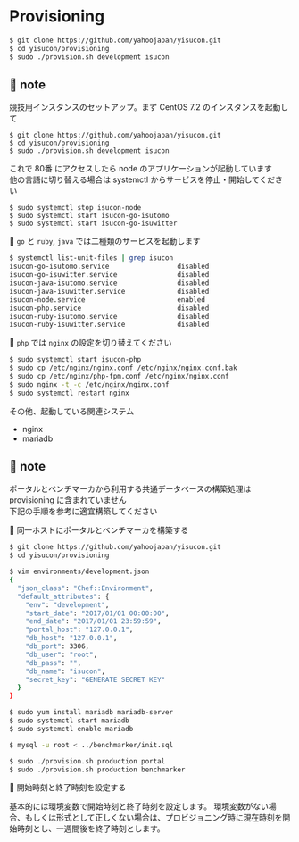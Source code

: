 # Provisioning

```bash
$ git clone https://github.com/yahoojapan/yisucon.git
$ cd yisucon/provisioning
$ sudo ./provision.sh development isucon
```

## :memo: note

競技用インスタンスのセットアップ。まず CentOS 7.2 のインスタンスを起動して

```
$ git clone https://github.com/yahoojapan/yisucon.git
$ cd yisucon/provisioning
$ sudo ./provision.sh development isucon
```

これで 80番 にアクセスしたら node のアプリケーションが起動しています  
他の言語に切り替える場合は systemctl からサービスを停止・開始してください

```
$ sudo systemctl stop isucon-node
$ sudo systemctl start isucon-go-isutomo
$ sudo systemctl start isucon-go-isuwitter
```

:memo: `go` と `ruby`, `java` では二種類のサービスを起動します

```bash
$ systemctl list-unit-files | grep isucon
isucon-go-isutomo.service                 disabled
isucon-go-isuwitter.service               disabled
isucon-java-isutomo.service               disabled
isucon-java-isuwitter.service             disabled
isucon-node.service                       enabled
isucon-php.service                        disabled
isucon-ruby-isutomo.service               disabled
isucon-ruby-isuwitter.service             disabled
```

:memo: `php` では `nginx` の設定を切り替えてください

```bash
$ sudo systemctl start isucon-php
$ sudo cp /etc/nginx/nginx.conf /etc/nginx/nginx.conf.bak
$ sudo cp /etc/nginx/php-fpm.conf /etc/nginx/nginx.conf
$ sudo nginx -t -c /etc/nginx/nginx.conf
$ sudo systemctl restart nginx
```

その他、起動している関連システム

- nginx
- mariadb

## :memo: note

ポータルとベンチマーカから利用する共通データベースの構築処理は provisioning に含まれていません  
下記の手順を参考に適宜構築してください

:memo: 同一ホストにポータルとベンチマーカを構築する

```bash
$ git clone https://github.com/yahoojapan/yisucon.git
$ cd yisucon/provisioning

$ vim environments/development.json
{
  "json_class": "Chef::Environment",
  "default_attributes": {
    "env": "development",
    "start_date": "2017/01/01 00:00:00",
    "end_date": "2017/01/01 23:59:59",
    "portal_host": "127.0.0.1",
    "db_host": "127.0.0.1",
    "db_port": 3306,
    "db_user": "root",
    "db_pass": "",
    "db_name": "isucon",
    "secret_key": "GENERATE SECRET KEY"
  }
}

$ sudo yum install mariadb mariadb-server
$ sudo systemctl start mariadb
$ sudo systemctl enable mariadb

$ mysql -u root < ../benchmarker/init.sql

$ sudo ./provision.sh production portal
$ sudo ./provision.sh production benchmarker
```

:memo: 開始時刻と終了時刻を設定する

基本的には環境変数で開始時刻と終了時刻を設定します。
環境変数がない場合、もしくは形式として正しくない場合は、プロビジョニング時に現在時刻を開始時刻とし、一週間後を終了時刻とします。
